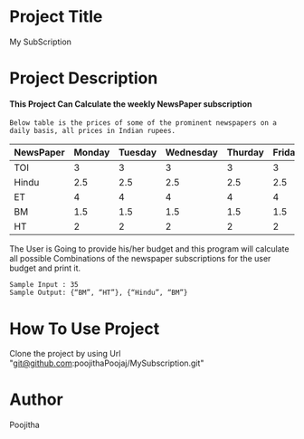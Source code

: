 # Project Title
   My SubScription
   
# Project Description
   
  ####  This Project Can Calculate the weekly NewsPaper subscription
    Below table is the prices of some of the prominent newspapers on a daily basis, all prices in Indian rupees.
| NewsPaper | Monday | Tuesday | Wednesday | Thurday | Friday | Saturday | Sunday |
|-----------|--------|---------|-----------|---------|--------|----------|--------|
| TOI       | 3      | 3       | 3         | 3       | 3      | 5        | 6      |
| Hindu     | 2.5    | 2.5     | 2.5       | 2.5     | 2.5    | 4        | 4      |
| ET        | 4      | 4       | 4         | 4       | 4      | 4        | 10     |
| BM        | 1.5    | 1.5     | 1.5       | 1.5     | 1.5    | 1.5      | 1.5    |
| HT        | 2      | 2       | 2         | 2       | 2      | 2        | 4      |
   
The User is Going to provide his/her budget and this program will calculate all possible Combinations
of the newspaper subscriptions for the user budget and print it.

    Sample Input : 35
    Sample Output: {“BM”, “HT”}, {“Hindu”, “BM”}

# How To Use Project
 Clone the project by using Url "git@github.com:poojithaPoojaj/MySubscription.git"
 
# Author
 Poojitha